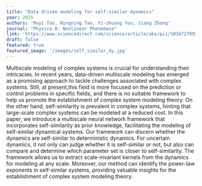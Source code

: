 ```yaml
---
title: "Data driven modeling for self-similar dynamics"
year: 2025
authors: 'Ruyi Tao, Ningning Tao, Yi-zhuang You, Jiang Zhang'
journal: "Physica D: Nonlinear Phenomena"
link: 'https://www.sciencedirect.com/science/article/abs/pii/S016727892400455X'
draft: false
featured: true
featured_image: '/images/self_similar_dy.jpg'
---
```


Multiscale modeling of complex systems is crucial for understanding their intricacies. In recent years, data-driven multiscale modeling has emerged as a promising approach to tackle challenges associated with complex systems. Still, at present,this field is more focused on the prediction or control problems in specific fields, and there is no suitable framework to help us promote the establishment of complex system modeling theory. On the other hand, self-similarity is prevalent in complex systems, hinting that large-scale complex systems can be modeled at a reduced cost. In this paper, we introduce a multiscale neural network framework that incorporates self-similarity as prior knowledge, facilitating the modeling of self-similar dynamical systems. Our framework can discern whether the dynamics are self-similar to deterministic dynamics. For uncertain dynamics, it not only can judge whether it is self-similar or not, but also can compare and determine which parameter set is closer to self-similarity. The framework allows us to extract scale-invariant kernels from the dynamics for modeling at any scale. Moreover, our method can identify the power-law exponents in self-similar systems, providing valuable insights for the establishment of complex system modeling theory.